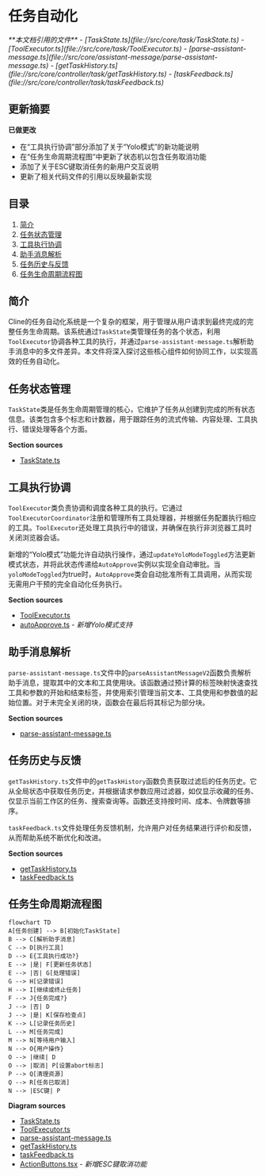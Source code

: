 # 任务自动化

<cite>
**本文档引用的文件**
- [TaskState.ts](file://src/core/task/TaskState.ts)
- [ToolExecutor.ts](file://src/core/task/ToolExecutor.ts)
- [parse-assistant-message.ts](file://src/core/assistant-message/parse-assistant-message.ts)
- [getTaskHistory.ts](file://src/core/controller/task/getTaskHistory.ts)
- [taskFeedback.ts](file://src/core/controller/task/taskFeedback.ts)
</cite>

## 更新摘要
**已做更改**
- 在“工具执行协调”部分添加了关于“Yolo模式”的新功能说明
- 在“任务生命周期流程图”中更新了状态机以包含任务取消功能
- 添加了关于ESC键取消任务的新用户交互说明
- 更新了相关代码文件的引用以反映最新实现

## 目录
1. [简介](#简介)
2. [任务状态管理](#任务状态管理)
3. [工具执行协调](#工具执行协调)
4. [助手消息解析](#助手消息解析)
5. [任务历史与反馈](#任务历史与反馈)
6. [任务生命周期流程图](#任务生命周期流程图)

## 简介
Cline的任务自动化系统是一个复杂的框架，用于管理从用户请求到最终完成的完整任务生命周期。该系统通过`TaskState`类管理任务的各个状态，利用`ToolExecutor`协调各种工具的执行，并通过`parse-assistant-message.ts`解析助手消息中的多文件差异。本文件将深入探讨这些核心组件如何协同工作，以实现高效的任务自动化。

## 任务状态管理

`TaskState`类是任务生命周期管理的核心，它维护了任务从创建到完成的所有状态信息。该类包含多个标志和计数器，用于跟踪任务的流式传输、内容处理、工具执行、错误处理等各个方面。

**Section sources**
- [TaskState.ts](file://src/core/task/TaskState.ts#L4-L64)

## 工具执行协调

`ToolExecutor`类负责协调和调度各种工具的执行。它通过`ToolExecutorCoordinator`注册和管理所有工具处理器，并根据任务配置执行相应的工具。`ToolExecutor`还处理工具执行中的错误，并确保在执行非浏览器工具时关闭浏览器会话。

新增的“Yolo模式”功能允许自动执行操作，通过`updateYoloModeToggled`方法更新模式状态，并将此状态传递给`AutoApprove`实例以实现全自动审批。当`yoloModeToggled`为true时，`AutoApprove`类会自动批准所有工具调用，从而实现无需用户干预的完全自动化任务执行。

**Section sources**
- [ToolExecutor.ts](file://src/core/task/ToolExecutor.ts#L49-L389)
- [autoApprove.ts](file://src/core/task/tools/autoApprove.ts#L5-L117) - *新增Yolo模式支持*

## 助手消息解析

`parse-assistant-message.ts`文件中的`parseAssistantMessageV2`函数负责解析助手消息，提取其中的文本和工具使用块。该函数通过预计算的标签映射快速查找工具和参数的开始和结束标签，并使用索引管理当前文本、工具使用和参数值的起始位置。对于未完全关闭的块，函数会在最后将其标记为部分块。

**Section sources**
- [parse-assistant-message.ts](file://src/core/assistant-message/parse-assistant-message.ts#L0-L237)

## 任务历史与反馈

`getTaskHistory.ts`文件中的`getTaskHistory`函数负责获取过滤后的任务历史。它从全局状态中获取任务历史，并根据请求参数应用过滤器，如仅显示收藏的任务、仅显示当前工作区的任务、搜索查询等。函数还支持按时间、成本、令牌数等排序。

`taskFeedback.ts`文件处理任务反馈机制，允许用户对任务结果进行评价和反馈，从而帮助系统不断优化和改进。

**Section sources**
- [getTaskHistory.ts](file://src/core/controller/task/getTaskHistory.ts#L0-L116)
- [taskFeedback.ts](file://src/core/controller/task/taskFeedback.ts)

## 任务生命周期流程图

```mermaid
flowchart TD
A[任务创建] --> B[初始化TaskState]
B --> C[解析助手消息]
C --> D[执行工具]
D --> E{工具执行成功?}
E --> |是| F[更新任务状态]
E --> |否| G[处理错误]
G --> H[记录错误]
H --> I[继续或终止任务]
F --> J{任务完成?}
J --> |否| D
J --> |是| K[保存检查点]
K --> L[记录任务历史]
L --> M[任务完成]
M --> N[等待用户输入]
N --> O{用户操作}
O --> |继续| D
O --> |取消| P[设置abort标志]
P --> Q[清理资源]
Q --> R[任务已取消]
N --> |ESC键| P
```

**Diagram sources**
- [TaskState.ts](file://src/core/task/TaskState.ts#L4-L64)
- [ToolExecutor.ts](file://src/core/task/ToolExecutor.ts#L49-L389)
- [parse-assistant-message.ts](file://src/core/assistant-message/parse-assistant-message.ts#L0-L237)
- [getTaskHistory.ts](file://src/core/controller/task/getTaskHistory.ts#L0-L116)
- [taskFeedback.ts](file://src/core/controller/task/taskFeedback.ts)
- [ActionButtons.tsx](file://webview-ui/src/components/chat/chat-view/components/layout/ActionButtons.tsx#L24-L155) - *新增ESC键取消功能*